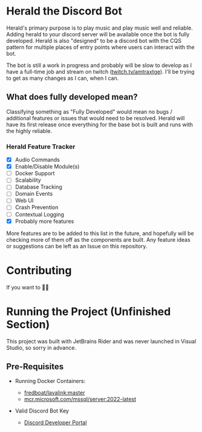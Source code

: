 ﻿# Herald the Discord Bot

Herald's primary purpose is to play music and play music well and reliable. 
Adding herald to your discord server will be available once the bot is fully 
developed. Herald is also "designed" to be a discord bot with the CQS pattern 
for multiple places of entry points where users can interact with the bot.

The bot is still a work in progress and probably will be slow to develop as I
have a full-time job and stream on twitch ([twitch.tv/amtraxtge](https://twitch.tv/amtraxtge)).
I'll be trying to get as many changes as I can, when I can.

## What does fully developed mean?

Classifying something as "Fully Developed" would mean no bugs / additional 
features or issues that would need to be resolved. Herald will have its first 
release once everything for the base bot is built and runs with the highly 
reliable.

### Herald Feature Tracker

- [x] Audio Commands
- [x] Enable/Disable Module(s)
- [ ] Docker Support
- [ ] Scalability
- [ ] Database Tracking
- [ ] Domain Events
- [ ] Web UI
- [ ] Crash Prevention
- [ ] Contextual Logging
- [x] Probably more features

More features are to be added to this list in the future, and hopefully will
be checking more of them off as the components are built. Any feature ideas or
suggestions can be left as an Issue on this repository.

# Contributing

If you want to 🤷‍♂️

# Running the Project (Unfinished Section)

This project was built with JetBrains Rider and was never launched in Visual
Studio, so sorry in advance.

## Pre-Requisites

- Running Docker Containers:
  - [fredboat/lavalink:master](https://hub.docker.com/r/fredboat/lavalink/)
  - [mcr.microsoft.com/mssql/server:2022-latest](https://hub.docker.com/_/microsoft-mssql-server)


- Valid Discord Bot Key
  - [Discord Developer Portal](https://discord.com/developers)
